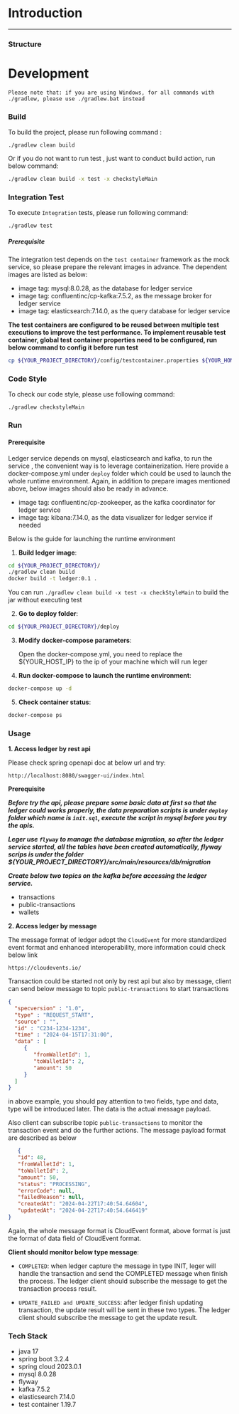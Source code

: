 # Introduction
*******

### Structure

# Development

`Please note that: if you are using Windows, for all commands with ./gradlew, please use ./gradlew.bat instead`

### Build
To build the project, please run following command :
```
./gradlew clean build 

```
Or if you do not want to run test , just want to conduct build action, run below command:
```bash
./gradlew clean build -x test -x checkstyleMain
```

### Integration Test
To execute `Integration` tests, please run following command:
```
./gradlew test
```
##### Prerequisite
The integration test depends on the `test container` framework as the mock service, so please prepare the relevant 
images in advance.
The dependent images are listed as below:

- image tag: mysql:8.0.28, as the database for ledger service
- image tag: confluentinc/cp-kafka:7.5.2, as the message broker for ledger service
- image tag: elasticsearch:7.14.0, as the query database for ledger service

**The test containers are configured to be reused between multiple test executions to improve the test performance.
  To implement reusable test container, global test container properties need to be configured, run below command to 
config it before run test**

```bash
cp ${YOUR_PROJECT_DIRECTORY}/config/testcontainer.properties ${YOUR_HOME_DIRECTORY}/.testcontainer.properties
```

### Code Style

To check our code style, please use following command:
```
./gradlew checkstyleMain
```

### Run

#### Prerequisite

Ledger service depends on mysql, elasticsearch and kafka, to run the service , the convenient way is to leverage 
containerization. 
Here provide a docker-compose.yml under `deploy` folder which could be used to launch the whole runtime environment.
Again, in addition to prepare images mentioned above, below images should also be ready in advance.

- image tag: confluentinc/cp-zookeeper, as the kafka coordinator for ledger service
- image tag: kibana:7.14.0, as the data visualizer for ledger service if needed

Below is the guide for launching the runtime environment

1. **Build ledger image**:

```bash
cd ${YOUR_PROJECT_DIRECTORY}/
./gradlew clean build  
docker build -t ledger:0.1 .
```
You can run `./gradlew clean build -x test -x checkStyleMain` to build the jar without executing test

2. **Go to deploy folder**:
```bash
cd ${YOUR_PROJECT_DIRECTORY}/deploy
```
3. **Modify docker-compose parameters**:


    Open the docker-compose.yml, you need to replace the ${YOUR_HOST_IP} to the ip of your machine which will run leger 


4. **Run docker-compose to launch the runtime environment**:
```bash
docker-compose up -d     
```

5. **Check container status**:
```bash
docker-compose ps     
```
### Usage

**1. Access ledger by rest api**

Please check spring openapi doc at below url and try:

`http://localhost:8080/swagger-ui/index.html`

**Prerequisite**

_**Before try the api, please prepare some basic data at first so that the ledger could works properly, the data 
preparation scripts is under `deploy` folder which name is `init.sql`, execute the script in mysql before you try the 
apis.**_

_**Leger use `flyway` to manage the database migration, so after the ledger service started, all the tables have been 
created automatically, flyway scrips is under the folder ${YOUR_PROJECT_DIRECTORY}/src/main/resources/db/migration**_

_**Create below two topics on the kafka before accessing the ledger service.**_

- transactions
- public-transactions
- wallets

**2. Access ledger by message**

The message format of ledger adopt the `CloudEvent` for more standardized event format and enhanced interoperability, more information could check below link

`https://cloudevents.io/`

Transaction could be started not only by rest api but also by message, client can send below message to topic 
`public-transactions` to start transactions
```json
{
  "specversion" : "1.0",
  "type" : "REQUEST_START",
  "source" : "",
  "id" : "C234-1234-1234",
  "time" : "2024-04-15T17:31:00",
  "data" : [
     {
        "fromWalletId": 1,
        "toWalletId": 2,
        "amount": 50
     }
  ]
}
```

in above example, you should pay attention to two fields, type and data, type will be introduced later. The data is the 
actual message payload.

Also client can subscribe topic `public-transactions` to monitor the transaction event and do the further actions. The message 
payload format are described as below

```json
   {
   "id": 48,
   "fromWalletId": 1,
   "toWalletId": 2,
   "amount": 50,
   "status": "PROCESSING",
   "errorCode": null,
   "failedReason": null,
   "createdAt": "2024-04-22T17:40:54.64604",
   "updatedAt": "2024-04-22T17:40:54.646419"
}
```
Again, the whole message format is CloudEvent format, above format is just the format of data field of CloudEvent format.

**Client should monitor below type message**:

- `COMPLETED`: when ledger capture the message in type INIT, leger will handle the transaction and send the COMPLETED
message when finish the process. The ledger client should subscribe the message to get the transaction process result.

- `UPDATE_FAILED and UPDATE_SUCCESS`: after ledger finish updating transaction, the update result will be sent in these
two types. The ledger client should subscribe the message to get the update result.

### Tech Stack

- java 17
- spring boot 3.2.4
- spring cloud 2023.0.1
- mysql 8.0.28
- flyway
- kafka 7.5.2
- elasticsearch 7.14.0
- test container 1.19.7


